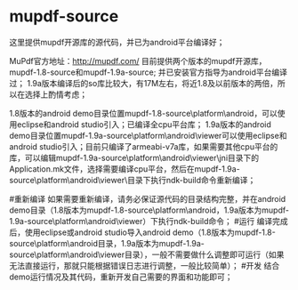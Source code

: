# mupdf-source
这里提供mupdf开源库的源代码，并已为android平台编译好；

MuPdf官方地址：http://mupdf.com/
目前提供两个版本的mupdf开源库，mupdf-1.8-source和mupdf-1.9a-source;
并已安装官方指导为android平台编译过；
1.9a版本编译后的so库比较大，有17M左右，将近1.8及以前版本的两倍，所以在选择上酌情考虑；

1.8版本的android demo目录位置mupdf-1.8-source\platform\android，可以使用eclipse和android studio引入；已编译全cpu平台库；
1.9a版本的android demo目录位置mupdf-1.9a-source\platform\android\viewer可以使用eclipse和android studio引入；目前只编译了armeabi-v7a库，如果需要其他cpu平台的库，可以编辑mupdf-1.9a-source\platform\android\viewer\jni目录下的Application.mk文件，选择需要编译cpu平台，然后在mupdf-1.9a-source\platform\android\viewer\目录下执行ndk-build命令重新编译；

#重新编译
  如果需要重新编译，请务必保证源代码的目录结构完整，并在android demo目录（1.8版本为mupdf-1.8-source\platform\android，1.9a版本为mupdf-1.9a-source\platform\android\viewer）下执行ndk-build命令；
#运行
  编译完成后，使用eclipse或android studio导入android demo（1.8版本为mupdf-1.8-source\platform\android目录，1.9a版本为mupdf-1.9a-source\platform\android\viewer目录），一般不需要做什么调整即可运行（如果无法直接运行，那就只能根据错误日志进行调整，一般比较简单）；
#开发
  结合demo运行情况及其代码，重新开发自己需要的界面和功能即可；
